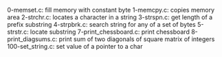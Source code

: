 0-memset.c: fill memory with constant byte
1-memcpy.c: copies memory area
2-strchr.c: locates a character in a string
3-strspn.c: get length of a prefix substring
4-strpbrk.c: search string for any of a set of bytes
5-strstr.c: locate substring
7-print_chessboard.c: print chessboard
8-print_diagsums.c: print sum of two diagonals of square matrix of integers
100-set_string.c: set value of a pointer to a char
